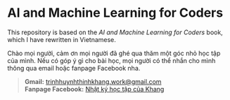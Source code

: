 # AI and Machine Learning for Coders

This repository is based on the *AI and Machine Learning for Coders* book, which I have rewritten in Vietnamese.

Chào mọi người, cảm ơn mọi người đã ghé qua thăm một góc nhỏ học tập của mình. Nếu có góp ý gì cho bài học, mọi người có thể nhắn cho mình thông qua email hoặc fanpage Facebook nha.

> **Gmail:** [trinhhuynhthinhkhang.work@gmail.com](mailto:trinhhuynhthinhkhang.work@gmail.com)<br>
**Fanpage Facebook:** [Nhật ký học tập của Khang](https://www.facebook.com/profile.php?id=61565368375171)
